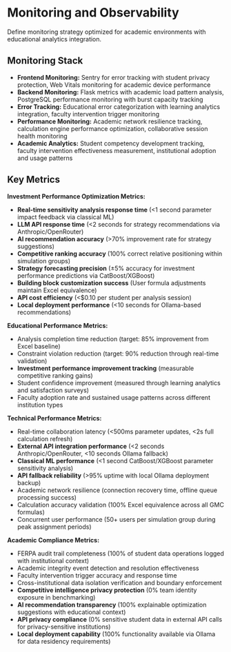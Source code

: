 # Monitoring and Observability

Define monitoring strategy optimized for academic environments with educational analytics integration.

## Monitoring Stack

- **Frontend Monitoring:** Sentry for error tracking with student privacy protection, Web Vitals monitoring for academic device performance
- **Backend Monitoring:** Flask metrics with academic load pattern analysis, PostgreSQL performance monitoring with burst capacity tracking  
- **Error Tracking:** Educational error categorization with learning analytics integration, faculty intervention trigger monitoring
- **Performance Monitoring:** Academic network resilience tracking, calculation engine performance optimization, collaborative session health monitoring
- **Academic Analytics:** Student competency development tracking, faculty intervention effectiveness measurement, institutional adoption and usage patterns

## Key Metrics

**Investment Performance Optimization Metrics:**
- **Real-time sensitivity analysis response time** (<1 second parameter impact feedback via classical ML)
- **LLM API response time** (<2 seconds for strategy recommendations via Anthropic/OpenRouter)
- **AI recommendation accuracy** (>70% improvement rate for strategy suggestions)
- **Competitive ranking accuracy** (100% correct relative positioning within simulation groups)
- **Strategy forecasting precision** (±5% accuracy for investment performance predictions via CatBoost/XGBoost)
- **Building block customization success** (User formula adjustments maintain Excel equivalence)
- **API cost efficiency** (<$0.10 per student per analysis session)
- **Local deployment performance** (<10 seconds for Ollama-based recommendations)

**Educational Performance Metrics:**
- Analysis completion time reduction (target: 85% improvement from Excel baseline)
- Constraint violation reduction (target: 90% reduction through real-time validation)
- **Investment performance improvement tracking** (measurable competitive ranking gains)
- Student confidence improvement (measured through learning analytics and satisfaction surveys)
- Faculty adoption rate and sustained usage patterns across different institution types

**Technical Performance Metrics:**
- Real-time collaboration latency (<500ms parameter updates, <2s full calculation refresh)
- **External API integration performance** (<2 seconds Anthropic/OpenRouter, <10 seconds Ollama fallback)
- **Classical ML performance** (<1 second CatBoost/XGBoost parameter sensitivity analysis)
- **API fallback reliability** (>95% uptime with local Ollama deployment backup)
- Academic network resilience (connection recovery time, offline queue processing success)
- Calculation accuracy validation (100% Excel equivalence across all GMC formulas)
- Concurrent user performance (50+ users per simulation group during peak assignment periods)

**Academic Compliance Metrics:**
- FERPA audit trail completeness (100% of student data operations logged with institutional context)
- Academic integrity event detection and resolution effectiveness
- Faculty intervention trigger accuracy and response time
- Cross-institutional data isolation verification and boundary enforcement
- **Competitive intelligence privacy protection** (0% team identity exposure in benchmarking)
- **AI recommendation transparency** (100% explainable optimization suggestions with educational context)
- **API privacy compliance** (0% sensitive student data in external API calls for privacy-sensitive institutions)
- **Local deployment capability** (100% functionality available via Ollama for data residency requirements)
